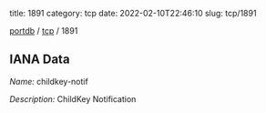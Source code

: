 title: 1891
category: tcp
date: 2022-02-10T22:46:10
slug: tcp/1891

[portdb](/) / [tcp](/category/tcp.html) / 1891


## IANA Data

_Name:_ childkey-notif

_Description:_ ChildKey Notification

